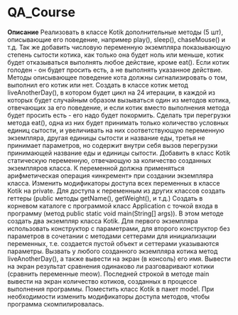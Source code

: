 # QA_Course
**Описание**
Реализовать в классе Kotik дополнительные методы (5 шт), описывающие его
поведение, например play(), sleep(), chaseMouse() и т.д. Так же добавить числовую
переменную экземпляра показывающую степень сытости котика, как только она будет
ноль или меньше, котик будет отказываться выполнять любое действие, кроме eat().
Если котик голоден - он будет просить есть, а не выполнять указанное действие.
Методы описывающее поведение кота должны сигнализировать о том, выполнил его
котик или нет.
Создать в классе котик метод liveAnotherDay(), в котором будет цикл на 24 итерации, в
каждой из которых будет случайным образом вызываться один из методов котика,
отвечающих за его поведение, и если котик вместо выполнения метода будет просить
есть - его надо будет покормить.
Сделать три перегрузки метода eat(), одна из них будет принимать только количество
условных единиц сытости, и увеличивать на них соответствующую переменную
экземпляра, другая единицы сытости и название еды, третья не принимает
параметров, но содержит внутри себя вызов перегрузки принимающей название еды и
единицы сытости.
Добавить в класс Kotik статическую переменную, отвечающую за количество
созданных экземпляров класса. К переменной должна применяться арифметическая
операция «инкремент» при создании экземпляра класса.
Изменить модификаторы доступа всех переменных в классе Kotik на private. Для
доступа к переменным из других классов создать геттеры (public методы getName(),
getWeight(), и т.д.)
Создать в корневом каталоге с программой класс Application с точкой входа в
программу (метод public static void main(String[] args)).
В этом методе создать два экземпляр класса Kotik. Для первого экземпляра
использовать конструктор с параметрами, для второго конструктор без параметров в
сочетании с методами сеттерами для инициализации переменных, т.е. создается
пустой объект и сеттерами указываются параметры.
Вызвать у любого созданного экземпляра котика метод liveAnotherDay(), а также
вывести на экран (в консоль) его имя.
Вывести на экран результат сравнения одинаково ли разговаривают котики (сравнить
переменные meow).
Последней строкой в методе main вывести на экран количество котиков, созданных в
процессе выполнения программы.
Поместить класс Kotik в пакет model. При необходимости изменить модификаторы
доступа методов, чтобы программа скомпилировалась.
